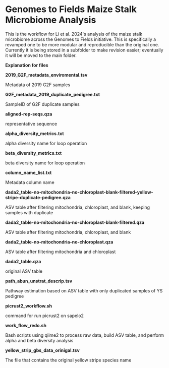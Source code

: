 # Genomes to Fields Maize Stalk Microbiome Analysis

This is the workflow for Li et al. 2024's analysis of the maize stalk microbiome across the Genomes to Fields initiative. This is specifically a revamped one to be more modular and reproducible than the original one. Currently it is being stored in a subfolder to make revision easier; eventually it will be moved to the main folder.



**Explanation for files**


**2019_G2F_metadata_enviromental.tsv**

Metadata of 2019 G2F samples


**G2F_metadata_2019_duplicate_pedigree.txt**

SampleID of G2F duplicate samples 



**aligned-rep-seqs.qza**

representative sequence 


**alpha_diversity_metrics.txt**

alpha diversity name for loop operation 


**beta_diversity_metrics.txt**

beta diversity name for loop operation 


**column_name_list.txt**

Metadata column name 


**dada2_table-no-mitochondria-no-chloroplast-blank-filtered-yellow-stripe-duplicate-pedigree.qza**

ASV table after filtering mitochondria, chloroplast, and blank, keeping samples with duplicate 


**dada2_table-no-mitochondria-no-chloroplast-blank-filtered.qza**

ASV table after filtering mitochondria, chloroplast, and blank


**dada2_table-no-mitochondria-no-chloroplast.qza**

ASV table after filtering mitochondria and chloroplast 


**dada2_table.qza**

original ASV table 


**path_abun_unstrat_descrip.tsv**

Pathway estimation based on ASV table with only duplicated samples of YS pedigree 


**picrust2_workflow.sh**

command for run picrust2 on sapelo2 

**work_flow_redo.sh** 

Bash scripts using qiime2 to process raw data, build ASV table, and perform alpha and beta diversity analysis


**yellow_strip_gbs_data_orinigal.tsv**

The file that contains the original yellow stripe species name 
